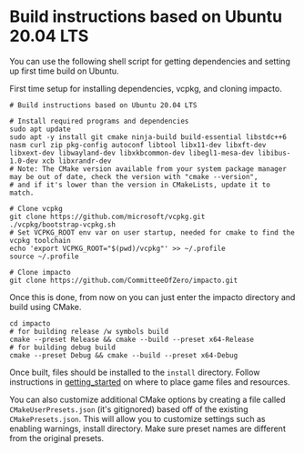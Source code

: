 # Build instructions based on Ubuntu 20.04 LTS

You can use the following shell script for getting dependencies and setting up first time build on Ubuntu.

First time setup for installing dependencies, vcpkg, and cloning impacto.   

```shell
# Build instructions based on Ubuntu 20.04 LTS

# Install required programs and dependencies
sudo apt update
sudo apt -y install git cmake ninja-build build-essential libstdc++6 nasm curl zip pkg-config autoconf libtool libx11-dev libxft-dev libxext-dev libwayland-dev libxkbcommon-dev libegl1-mesa-dev libibus-1.0-dev xcb libxrandr-dev
# Note: The CMake version available from your system package manager may be out of date, check the version with "cmake --version", 
# and if it's lower than the version in CMakeLists, update it to match.

# Clone vcpkg
git clone https://github.com/microsoft/vcpkg.git
./vcpkg/bootstrap-vcpkg.sh
# Set VCPKG_ROOT env var on user startup, needed for cmake to find the vcpkg toolchain
echo 'export VCPKG_ROOT="$(pwd)/vcpkg"' >> ~/.profile
source ~/.profile

# Clone impacto 
git clone https://github.com/CommitteeOfZero/impacto.git
```

Once this is done, from now on you can just enter the impacto directory and build using CMake.
```shell
cd impacto
# for building release /w symbols build
cmake --preset Release && cmake --build --preset x64-Release
# for building debug build
cmake --preset Debug && cmake --build --preset x64-Debug
```
Once built, files should be installed to the `install` directory. Follow instructions in [getting_started](doc/getting_started.md) on where to place game files and resources.

You can also customize additional CMake options by creating a file called `CMakeUserPresets.json` (it's gitignored)
based off of the existing `CMakePresets.json`. This will allow you to customize settings such as enabling warnings, install directory. 
Make sure preset names are different from the original presets. 